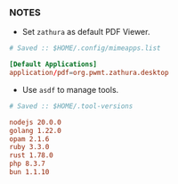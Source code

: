 ### NOTES

- Set `zathura` as default PDF Viewer.

```toml
# Saved :: $HOME/.config/mimeapps.list

[Default Applications]
application/pdf=org.pwmt.zathura.desktop
```

- Use `asdf` to manage tools.

```toml
# Saved :: $HOME/.tool-versions

nodejs 20.0.0
golang 1.22.0
opam 2.1.6
ruby 3.3.0
rust 1.78.0
php 8.3.7
bun 1.1.10
```

